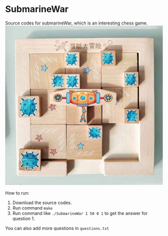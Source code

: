 # SubmarineWar
Source codes for submarineWar, which is an interesting chess game.
![](submarinewar.jpeg)

How to run:

1. Download the source codes.
2. Run command `make`
3. Run command like `./SubmarineWar 1 50 0 1` to get the answer for question 1.

You can also add more questions in `questions.txt`

